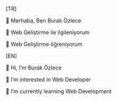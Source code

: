 [TR]

👋 Merhaba, Ben Burak Özlece

👀 Web Geliştirme ile ilgileniyorum

🌱 Web Geliştirme öğreniyorum

[EN]

👋 Hi, I’m Burak Özlece

👀 I’m interested in Web Developer

🌱 I’m currently learning Web Development
